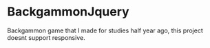 # BackgammonJquery
Backgammon game that I made for studies half year ago, this project doesnt support responsive. 
